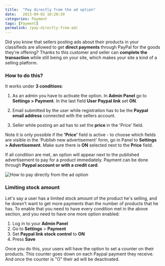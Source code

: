 ```yaml
---
title:  "Pay directly from the ad option"
date:   2013-09-02 10:20:39
categories: Payment
tags: [Payment]
permalink: /pay-directly-from-ad/
---
```

Did you know that sellers posting ads about their products in your classifieds are allowed to get **direct payments** through PayPal for the goods they're offering? Thanks to this customer and seller can **complete the transaction** while still being on your site, which makes your site a kind of a selling platform. 

### How to do this?

It works under **3 conditions**:

1. As an admin you have to activate the option. In **Admin Panel** go to **Settings > Payment**. In the last field **User Paypal link** set **ON**.

2. Email submitted by the user while registration has to be the **Paypal email address** connected with the sellers account.

3. Seller while posting an ad has to set the **price** in the 'Price' field. 

Note it is only possible if the **'Price'** field is active - to choose which fields are visible in the 'Publish new advertisement' form, go in Panel to **Settings > Advertisement**. Make sure there is **ON** selected next to the **Price** field.

If all condition are met, an option will appear next to the published advertisement to pay for a product immediately. Payment can be done through **Paypal account or with a credit card**.

![How to pay directly from the ad option](http://open-classifieds.com/wp-content/uploads/2013/09/How-to-pay-directly-from-the-ad-option.png)

### Limiting stock amount

Let's say a user has a limited stock amount of the product he's selling, and he doesn't want to get more payments than the number of products that he has. To enable that you need to have every condition met in the above section, and you need to have one more option enabled:

1. Log in to your **Admin Panel** 
2. Go to **Settings** > **Payment** 
3. Set **Paypal link stock control** to **ON** 
4. Press **Save**

Once you do this, your users will have the option to set a counter on their products. This counter goes down on each Paypal payment they receive. And once the counter is "O" their ad will be deactivated.

